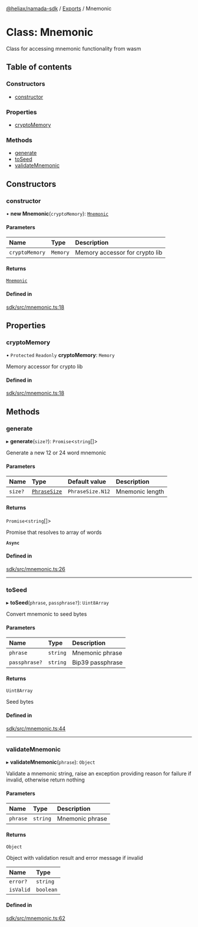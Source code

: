 [@heliax/namada-sdk](../README.md) / [Exports](../modules.md) / Mnemonic

# Class: Mnemonic

Class for accessing mnemonic functionality from wasm

## Table of contents

### Constructors

- [constructor](Mnemonic.md#constructor)

### Properties

- [cryptoMemory](Mnemonic.md#cryptomemory)

### Methods

- [generate](Mnemonic.md#generate)
- [toSeed](Mnemonic.md#toseed)
- [validateMnemonic](Mnemonic.md#validatemnemonic)

## Constructors

### constructor

• **new Mnemonic**(`cryptoMemory`): [`Mnemonic`](Mnemonic.md)

#### Parameters

| Name | Type | Description |
| :------ | :------ | :------ |
| `cryptoMemory` | `Memory` | Memory accessor for crypto lib |

#### Returns

[`Mnemonic`](Mnemonic.md)

#### Defined in

[sdk/src/mnemonic.ts:18](https://github.com/anoma/namada-interface/blob/3ad62004/packages/sdk/src/mnemonic.ts#L18)

## Properties

### cryptoMemory

• `Protected` `Readonly` **cryptoMemory**: `Memory`

Memory accessor for crypto lib

#### Defined in

[sdk/src/mnemonic.ts:18](https://github.com/anoma/namada-interface/blob/3ad62004/packages/sdk/src/mnemonic.ts#L18)

## Methods

### generate

▸ **generate**(`size?`): `Promise`\<`string`[]\>

Generate a new 12 or 24 word mnemonic

#### Parameters

| Name | Type | Default value | Description |
| :------ | :------ | :------ | :------ |
| `size?` | [`PhraseSize`](../enums/PhraseSize.md) | `PhraseSize.N12` | Mnemonic length |

#### Returns

`Promise`\<`string`[]\>

Promise that resolves to array of words

**`Async`**

#### Defined in

[sdk/src/mnemonic.ts:26](https://github.com/anoma/namada-interface/blob/3ad62004/packages/sdk/src/mnemonic.ts#L26)

___

### toSeed

▸ **toSeed**(`phrase`, `passphrase?`): `Uint8Array`

Convert mnemonic to seed bytes

#### Parameters

| Name | Type | Description |
| :------ | :------ | :------ |
| `phrase` | `string` | Mnemonic phrase |
| `passphrase?` | `string` | Bip39 passphrase |

#### Returns

`Uint8Array`

Seed bytes

#### Defined in

[sdk/src/mnemonic.ts:44](https://github.com/anoma/namada-interface/blob/3ad62004/packages/sdk/src/mnemonic.ts#L44)

___

### validateMnemonic

▸ **validateMnemonic**(`phrase`): `Object`

Validate a mnemonic string, raise an exception providing reason
for failure if invalid, otherwise return nothing

#### Parameters

| Name | Type | Description |
| :------ | :------ | :------ |
| `phrase` | `string` | Mnemonic phrase |

#### Returns

`Object`

Object with validation result and error message if invalid

| Name | Type |
| :------ | :------ |
| `error?` | `string` |
| `isValid` | `boolean` |

#### Defined in

[sdk/src/mnemonic.ts:62](https://github.com/anoma/namada-interface/blob/3ad62004/packages/sdk/src/mnemonic.ts#L62)
